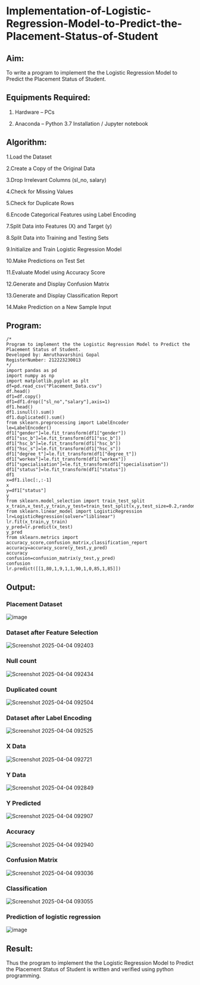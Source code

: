 # Implementation-of-Logistic-Regression-Model-to-Predict-the-Placement-Status-of-Student

## Aim:

To write a program to implement the the Logistic Regression Model to Predict the Placement Status of Student.

## Equipments Required:

1. Hardware – PCs

2. Anaconda – Python 3.7 Installation / Jupyter notebook

## Algorithm:

1.Load the Dataset

2.Create a Copy of the Original Data

3.Drop Irrelevant Columns (sl_no, salary)

4.Check for Missing Values

5.Check for Duplicate Rows

6.Encode Categorical Features using Label Encoding

7.Split Data into Features (X) and Target (y)

8.Split Data into Training and Testing Sets

9.Initialize and Train Logistic Regression Model

10.Make Predictions on Test Set

11.Evaluate Model using Accuracy Score

12.Generate and Display Confusion Matrix

13.Generate and Display Classification Report

14.Make Prediction on a New Sample Input

## Program:
```
/*
Program to implement the the Logistic Regression Model to Predict the Placement Status of Student.
Developed by: Amruthavarshini Gopal
RegisterNumber: 212223230013  
*/
import pandas as pd
import numpy as np
import matplotlib.pyplot as plt
df=pd.read_csv("Placement_Data.csv")
df.head()
df1=df.copy()
df1=df1.drop(["sl_no","salary"],axis=1)
df1.head()
df1.isnull().sum()
df1.duplicated().sum()
from sklearn.preprocessing import LabelEncoder
le=LabelEncoder()
df1["gender"]=le.fit_transform(df1["gender"])
df1["ssc_b"]=le.fit_transform(df1["ssc_b"])
df1["hsc_b"]=le.fit_transform(df1["hsc_b"])
df1["hsc_s"]=le.fit_transform(df1["hsc_s"])
df1["degree_t"]=le.fit_transform(df1["degree_t"])
df1["workex"]=le.fit_transform(df1["workex"])
df1["specialisation"]=le.fit_transform(df1["specialisation"])
df1["status"]=le.fit_transform(df1["status"])
df1
x=df1.iloc[:,:-1]
x
y=df1["status"]
y
from sklearn.model_selection import train_test_split
x_train,x_test,y_train,y_test=train_test_split(x,y,test_size=0.2,random_state=0)
from sklearn.linear_model import LogisticRegression
lr=LogisticRegression(solver="liblinear")
lr.fit(x_train,y_train)
y_pred=lr.predict(x_test)
y_pred
from sklearn.metrics import accuracy_score,confusion_matrix,classification_report
accuracy=accuracy_score(y_test,y_pred)
accuracy
confusion=confusion_matrix(y_test,y_pred)
confusion
lr.predict([[1,80,1,9,1,1,90,1,0,85,1,85]])
```

## Output:

### Placement Dataset

![image](https://github.com/user-attachments/assets/a5ce4eb8-0686-4060-bf71-e7362d0c6a8d)


### Dataset after Feature Selection

![Screenshot 2025-04-04 092403](https://github.com/user-attachments/assets/1ae6f254-d6a3-46f9-9fd8-243e3dd2a9d9)

### Null count

![Screenshot 2025-04-04 092434](https://github.com/user-attachments/assets/7276ee54-4e00-48ff-964d-fa49af67b8f5)

### Duplicated count

![Screenshot 2025-04-04 092504](https://github.com/user-attachments/assets/a1f80e03-c885-458b-9d33-81b3014e58c7)

### Dataset after Label Encoding

![Screenshot 2025-04-04 092525](https://github.com/user-attachments/assets/add98a21-2853-4df7-b0cb-9da29b696238)

### X Data

![Screenshot 2025-04-04 092721](https://github.com/user-attachments/assets/76df3974-2444-440f-8d8c-14b4123cf2e8)

### Y Data

![Screenshot 2025-04-04 092849](https://github.com/user-attachments/assets/8dedac5c-814b-4ba9-be76-d886b0ae78a0)

### Y Predicted

![Screenshot 2025-04-04 092907](https://github.com/user-attachments/assets/d13ac391-4752-4173-8c68-09d77fafad72)

### Accuracy

![Screenshot 2025-04-04 092940](https://github.com/user-attachments/assets/09f14ac0-5df2-40c4-b22d-baa1a23337bd)

### Confusion Matrix

![Screenshot 2025-04-04 093036](https://github.com/user-attachments/assets/e0c46740-6415-427d-85b8-d388671b9643)

### Classification

![Screenshot 2025-04-04 093055](https://github.com/user-attachments/assets/685775f9-ddcc-4ddf-ba58-83936dfb41f3)

### Prediction of logistic regression

![image](https://github.com/user-attachments/assets/38561a04-29e1-4faa-8f42-506dfe67704c)


## Result:

Thus the program to implement the the Logistic Regression Model to Predict the Placement Status of Student is written and verified using python programming.
